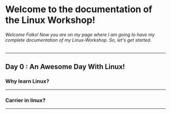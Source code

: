 # Welcome to the documentation of the Linux Workshop!

###### Welcome Folks! Now you are on my page where I am going to have my complete documentation of my Linux-Workshop. So, let's get started.
---

## Day 0 : An Awesome Day With Linux!

### Why learn Linux?



---
### Carrier in linux?



---
